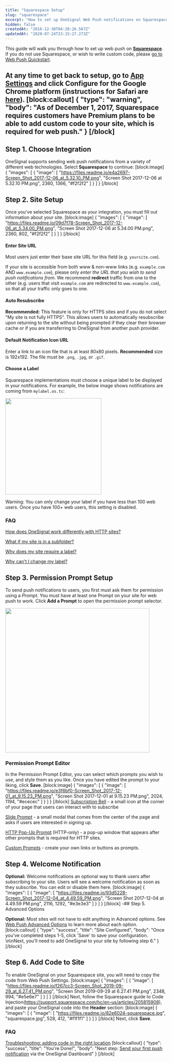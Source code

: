 ```yaml
---
title: "Squarespace Setup"
slug: "squarespace"
excerpt: "How to set up OneSignal Web Push notifications on Squarespace sites"
hidden: false
createdAt: "2016-12-30T04:20:26.567Z"
updatedAt: "2020-07-24T23:15:27.273Z"
---
```

This guide will walk you through how to set up web push on **[Squarespace](https://Squarespace.com)**. If you do not use Squarespace, or wish to write custom code, please [go to Web Push Quickstart](doc:new-web-push-setup).

At any time to get back to setup, go to <a class="dash-link" href="/docs/platforms">App Settings</a> and click **Configure** for the **Google Chrome** platform (instructions for Safari are [here](doc:safari-web-push-setup)).
[block:callout]
{
  "type": "warning",
  "body": "As of December 1, 2017, Squarespace requires customers have Premium plans to be able to add custom code to your site, which is required for web push."
}
[/block]
----

## Step 1. Choose Integration

OneSignal supports sending web push notifications from a variety of different web technologies. Select **Squarespace** to continue:
[block:image]
{
  "images": [
    {
      "image": [
        "https://files.readme.io/e4a2697-Screen_Shot_2017-12-06_at_5.32.10_PM.png",
        "Screen Shot 2017-12-06 at 5.32.10 PM.png",
        2360,
        1366,
        "#f2f2f2"
      ]
    }
  ]
}
[/block]
## Step 2. Site Setup

Once you've selected Squarespace as your integration, you must fill out information about your site.
[block:image]
{
  "images": [
    {
      "image": [
        "https://files.readme.io/09d7f78-Screen_Shot_2017-12-06_at_5.34.00_PM.png",
        "Screen Shot 2017-12-06 at 5.34.00 PM.png",
        2360,
        802,
        "#f2f2f2"
      ]
    }
  ]
}
[/block]
#### Enter Site URL

Most users just enter their base site URL for this field (e.g. `yoursite.com`). 

If your site is accessible from both www & non-www links (e.g. `example.com` AND `www.example.com`), please only *enter the URL that you wish to send push notifications from*. We recommend **redirect** traffic from one to the other (e.g. users that visit `example.com` are redirected to `www.example.com`), so that all your traffic only goes to one. 

#### Auto Resubscribe

**Recommended:** This feature is only for HTTPS sites and if you do not select "My site is not fully HTTPS". This allows users to automatically resubscribe upon returning to the site without being prompted if they clear their browser cache or if you are transferring to OneSignal from another push provider.

#### Default Notification Icon URL

Enter a link to an icon file that is at least 80x80 pixels. **Recommended** size is 192x192. The file must be `.png`, `.jpg`, or `.gif`.

#### Choose a Label

Squarespace implementations must choose a unique label to be displayed in your notifications. For example, the below image shows notifications are coming from `mylabel.os.tc`:

<img src="https://files.readme.io/36100cb-subdomain.png" width="300"/>

Warning: You can only change your label if you have less than 100 web users. Once you have 100+ web users, this setting is disabled.

### FAQ

[How does OneSignal work differently with HTTP sites?](doc:web-push-http-vs-https)

[What if my site is in a subfolder?](doc:web-push-setup-faq#section-what-if-my-site-is-in-a-subfolder-)

[Why does my site require a label?](doc:web-push-setup-faq#section-why-does-my-site-require-a-label-)

[Why can't I change my label?](doc:web-push-setup-faq#section-why-can-t-i-change-my-label-)

## Step 3. Permission Prompt Setup

To send push notifications to users, you first must ask them for permission using a *Prompt*. You must have at least one Prompt on your site for web push to work. Click **Add a Prompt** to open the permission prompt selector.

<img src="https://files.readme.io/1395bd7-Screen_Shot_2017-12-01_at_9.12.55_PM.png" width="450"/>

### Permission Prompt Editor

In the Permission Prompt Editor, you can select which prompts you wish to use, and style them as you like. Once you have edited the prompt to your liking, click **Save**.
[block:image]
{
  "images": [
    {
      "image": [
        "https://files.readme.io/e3f6bf0-Screen_Shot_2017-12-01_at_9.15.23_PM.png",
        "Screen Shot 2017-12-01 at 9.15.23 PM.png",
        2024,
        1194,
        "#ececec"
      ]
    }
  ]
}
[/block]
[Subscription Bell](doc:permission-requests#section-subscription-bell) - a small icon at the corner of your page that users can interact with to subscribe 

[Slide Prompt](doc:permission-requests#section-slide-prompt) - a small modal that comes from the center of the page and asks if users are interested in signing up.

[HTTP Pop-Up Prompt](doc:permission-requests#section-http-pop-up-prompt) (<span class="label-all label-no">HTTP-only</span>) - a pop-up window that appears after other prompts that is required for HTTP sites.

[Custom Prompts](doc:permission-requests#section-custom-prompts) - create your own links or buttons as prompts.

## Step 4. Welcome Notification

**Optional:** Welcome notifications an optional way to thank users after subscribing to your site. Users will see a welcome notification as soon as they subscribe. You can edit or disable them here. 
[block:image]
{
  "images": [
    {
      "image": [
        "https://files.readme.io/93d5228-Screen_Shot_2017-12-04_at_4.49.59_PM.png",
        "Screen Shot 2017-12-04 at 4.49.59 PM.png",
        2116,
        1292,
        "#e3e3e3"
      ]
    }
  ]
}
[/block]
-## Step 5. Advanced Options

**Optional:** Most sites will not have to edit anything in Advanced options. See [Web Push Advanced Options](doc:web-push-options) to learn more about each option.
[block:callout]
{
  "type": "success",
  "title": "Site Configured",
  "body": "Once you've completed steps 1-5, click 'Save' to save your configuration. \n\nNext, you'll need to add OneSignal to your site by following step 6."
}
[/block]
## Step 6. Add Code to Site

To enable OneSignal on your Squarespace site, you will need to copy the code from Web Push Settings.
[block:image]
{
  "images": [
    {
      "image": [
        "https://files.readme.io/f267cc3-Screen_Shot_2019-09-29_at_6.27.41_PM.png",
        "Screen Shot 2019-09-29 at 6.27.41 PM.png",
        2348,
        994,
        "#e5e6e7"
      ]
    }
  ]
}
[/block]
Next, follow the Squarespace guide to Code Injection(https://support.squarespace.com/hc/en-us/articles/205815908), and paste your OneSignal code into the **Header** section:
[block:image]
{
  "images": [
    {
      "image": [
        "https://files.readme.io/82e6024-squarespace.jpg",
        "squarespace.jpg",
        528,
        412,
        "#f1f1f1"
      ]
    }
  ]
}
[/block]
Next, click **Save**.

### FAQ 

[Troubleshooting: adding code in the right location](doc:web-push-setup-faq#section-troubleshooting-adding-code-in-the-right-location)
[block:callout]
{
  "type": "success",
  "title": "You're Done!",
  "body": "Next step: [Send your first push notification](doc:testing-web-push-notifications) via the OneSignal Dashboard"
}
[/block]